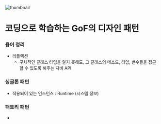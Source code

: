 ![thumbnail](https://user-images.githubusercontent.com/50124623/190170763-a1d0f34b-7f1a-4295-9718-66d86805b745.png)

# 코딩으로 학습하는 GoF의 디자인 패턴

### 용어 정리
- 리플렉션
  + 구체적인 클래스 타입을 알지 못해도, 그 클래스의 메소드, 타입, 변수들을 접근할 수 있도록 해주는 자바 API

### 싱글톤 패턴
- 적용되어 있는 인스턴스 : Runtime (시스템 정보)

### 팩토리 패턴
- 
